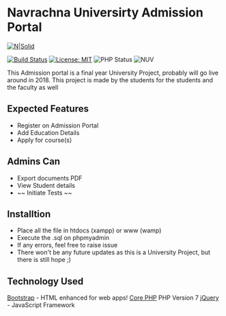 # Navrachna Universirty Admission Portal

[![N|Solid](http://nuv.ac.in/images/nuv_logo.png)](http://nuv.ac.in/)

[![Build Status](https://travis-ci.org/dextel2/Admission.svg?branch=master)](https://travis-ci.org/dextel2/Admission) [![License: MIT](https://img.shields.io/badge/License-MIT-yellow.svg)](https://opensource.org/licenses/MIT)
![PHP Status](https://img.shields.io/badge/PHP-build-brightgreen.svg)
![NUV](https://img.shields.io/badge/project-Navrachna%20University-BD0006.svg)

This Admission portal is a final year University Project, probably will go live around in 2018. This project is made by the students for the students and the faculty as well

## Expected Features

- Register on Admission Portal
- Add Education Details
- Apply for course(s)

## Admins Can

- Export documents PDF
- View Student details
- ~~ Initiate Tests ~~

## Installtion

- Place all the file in htdocs (xampp) or www (wamp)
- Execute the .sql on phpmyadmin
- If any errors, feel free to raise issue
- There won't be any future updates as this is a University Project, but there is still hope ;)

## Technology Used

 [Bootstrap](http://getbootstrap.com) - HTML enhanced for web apps!
 [Core PHP](http://www.php.net/) PHP Version 7
 [jQuery](https://jquery.com/) - JavaScript Framework
